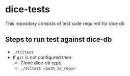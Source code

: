 # dice-tests
This repository consists of test suite required for dice db

## Steps to run test against dice-db
- `./tcltest`
- If `git` is not configured then:
  - Clone dice-db [repo](https://github.com/DiceDB/dice)
  - `./tcltest <path_to_repo>`
